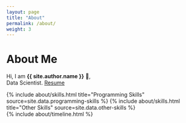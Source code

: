 ```yaml
---
layout: page
title: "About"
permalink: /about/
weight: 3
---
```


# **About Me**

Hi, I am **{{ site.author.name }}** :wave:,<br>
Data Scientist. [Resume](https://docs.google.com/document/d/1fGWn-KhfxWK-BLcwFPs5UFRZdUEeyoefi2WtKozr8hM/edit#heading=h.wj0puh61kxsr) 

<div class="row">
{% include about/skills.html title="Programming Skills" source=site.data.programming-skills %}
{% include about/skills.html title="Other Skills" source=site.data.other-skills %}
</div>

<div class="row">
{% include about/timeline.html %}
</div>
